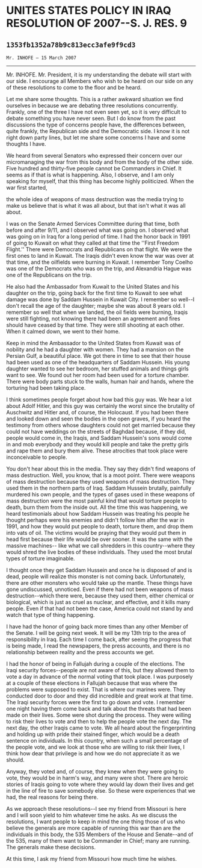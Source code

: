 # UNITES STATES POLICY IN IRAQ RESOLUTION OF 2007--S. J. RES. 9
## `1353fb1352a78b9c813ecc3afe9f9cd3`
`Mr. INHOFE — 15 March 2007`

---


Mr. INHOFE. Mr. President, it is my understanding the debate will 
start with our side. I encourage all Members who wish to be heard on 
our side on any of these resolutions to come to the floor and be heard.

Let me share some thoughts. This is a rather awkward situation we 
find ourselves in because we are debating three resolutions 
concurrently. Frankly, one of the three I have not even seen yet, so it 
is very difficult to debate something you have never seen. But I do 
know from the past discussions the type of concerns people have, the 
differences between, quite frankly, the Republican side and the 
Democratic side. I know it is not right down party lines, but let me 
share some concerns I have and some thoughts I have.

We heard from several Senators who expressed their concern over our 
micromanaging the war from this body and from the body of the other 
side. Five hundred and thirty-five people cannot be Commanders in 
Chief. It seems as if that is what is happening. Also, I observe, and I 
am only speaking for myself, that this thing has become highly 
politicized. When the war first started,


the whole idea of weapons of mass destruction was the media trying to 
make us believe that is what it was all about, but that isn't what it 
was all about.

I was on the Senate Armed Services Committee during that time, both 
before and after 9/11, and I observed what was going on. I observed 
what was going on in Iraq for a long period of time. I had the honor 
back in 1991 of going to Kuwait on what they called at that time the 
''First Freedom Flight.'' There were Democrats and Republicans on that 
flight. We were the first ones to land in Kuwait. The Iraqis didn't 
even know the war was over at that time, and the oilfields were burning 
in Kuwait. I remember Tony Coelho was one of the Democrats who was on 
the trip, and Alexandria Hague was one of the Republicans on the trip.

He also had the Ambassador from Kuwait to the United States and his 
daughter on the trip, going back for the first time to Kuwait to see 
what damage was done by Saddam Hussein in Kuwait City. I remember so 
well--I don't recall the age of the daughter; maybe she was about 8 
years old. I remember so well that when we landed, the oil fields were 
burning, Iraqis were still fighting, not knowing there had been an 
agreement and fires should have ceased by that time. They were still 
shooting at each other. When it calmed down, we went to their home.

Keep in mind the Ambassador to the United States from Kuwait was of 
nobility and he had a daughter with women. They had a mansion on the 
Persian Gulf, a beautiful place. We got there in time to see that their 
house had been used as one of the headquarters of Saddam Hussein. His 
young daughter wanted to see her bedroom, her stuffed animals and 
things girls want to see. We found out her room had been used for a 
torture chamber. There were body parts stuck to the walls, human hair 
and hands, where the torturing had been taking place.

I think sometimes people forget about how bad this guy was. We hear a 
lot about Adolf Hitler, and this guy was certainly the worst since the 
brutality of Auschwitz and Hitler and, of course, the Holocaust. If you 
had been there and looked down and seen the bodies in the open graves, 
if you heard the testimony from others whose daughters could not get 
married because they could not have weddings on the streets of Baghdad 
because, if they did, people would come in, the Iraqis, and Saddam 
Hussein's sons would come in and mob everybody and they would kill 
people and take the pretty girls and rape them and bury them alive. 
These atrocities that took place were inconceivable to people.

You don't hear about this in the media. They say they didn't find 
weapons of mass destruction. Well, you know, that is a moot point. 
There were weapons of mass destruction because they used weapons of 
mass destruction. They used them in the northern parts of Iraq. Saddam 
Hussein brutally, painfully murdered his own people, and the types of 
gases used in these weapons of mass destruction were the most painful 
kind that would torture people to death, burn them from the inside out. 
All the time this was happening, we heard testimonials about how Saddam 
Hussein was treating his people he thought perhaps were his enemies and 
didn't follow him after the war in 1991, and how they would put people 
to death, torture them, and drop them into vats of oil. The victims 
would be praying that they would put them in head first because their 
life would be over sooner. It was the same with the massive machines--
like what we call shredders in this country--where they would shred the 
live bodies of these individuals. They used the most brutal types of 
torture imaginable.

I thought once they get Saddam Hussein and once he is disposed of and 
is dead, people will realize this monster is not coming back. 
Unfortunately, there are other monsters who would take up the mantle. 
These things have gone undiscussed, unnoticed. Even if there had not 
been weapons of mass destruction--which there were, because they used 
them, either chemical or biological, which is just as cruel as nuclear, 
and effective, and it kills many people. Even if that had not been the 
case, America could not stand by and watch that type of thing 
happening.

I have had the honor of going back more times than any other Member 
of the Senate. I will be going next week. It will be my 13th trip to 
the area of responsibility in Iraq. Each time I come back, after seeing 
the progress that is being made, I read the newspapers, the press 
accounts, and there is no relationship between reality and the press 
accounts we get.

I had the honor of being in Fallujah during a couple of the 
elections. The Iraqi security forces--people are not aware of this, but 
they allowed them to vote a day in advance of the normal voting that 
took place. I was purposely at a couple of these elections in Fallujah 
because that was where the problems were supposed to exist. That is 
where our marines were. They conducted door to door and they did 
incredible and great work at that time. The Iraqi security forces were 
the first to go down and vote. I remember one night having them come 
back and talk about the threats that had been made on their lives. Some 
were shot during the process. They were willing to risk their lives to 
vote and then to help the people vote the next day. The next day, the 
other Iraqis came to vote. We all heard about the fingerprinting and 
holding up with pride their stained finger, which would be a death 
sentence on individuals. In this country, when such a small percentage 
of the people vote, and we look at those who are willing to risk their 
lives, I think how dear that privilege is and how we do not appreciate 
it as we should.

Anyway, they voted and, of course, they knew when they were going to 
vote, they would be in harm's way, and many were shot. There are heroic 
stories of Iraqis going to vote where they would lay down their lives 
and get in the line of fire to save somebody else. So these were 
experiences that we had, the real reasons for being there.

As we approach these resolutions--I see my friend from Missouri is 
here and I will soon yield to him whatever time he asks. As we discuss 
the resolutions, I want people to keep in mind the one thing those of 
us who believe the generals are more capable of running this war than 
are the individuals in this body, the 535 Members of the House and 
Senate--and of the 535, many of them want to be Commander in Chief; 
many are running. The generals make these decisions.

At this time, I ask my friend from Missouri how much time he wishes.